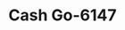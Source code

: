---
f_zip-code: 17050
f_state-code: PA
title: Cash Go-6147
f_phone: 717-766-5900
f_city-only: Mechanicsburg
f_address: 5205 Simpson Ferry Rd Mechanicsburg
f_location-unique-id: '6147'
slug: cash-go-6147
updated-on: '2024-05-30T13:46:58.046Z'
created-on: '2024-05-30T13:36:59.803Z'
published-on: '2024-05-30T13:54:32.469Z'
f_city-state: cms/city/mechanicsburg-pa.md
f_company: cms/company/cash-go.md
f_state: cms/state/pennsylvania.md
layout: '[payday-loan].html'
tags: payday-loan
---